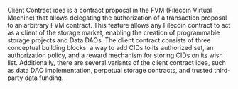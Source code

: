 Client Contract idea is a contract proposal in the FVM (Filecoin Virtual Machine) that allows delegating the authorization of a transaction proposal to an arbitrary FVM contract. This feature allows any Filecoin contract to act as a client of the storage market, enabling the creation of programmable storage projects and Data DAOs. The client contract consists of three conceptual building blocks: a way to add CIDs to its authorized set, an authorization policy, and a reward mechanism for storing CIDs on its wish list. Additionally, there are several variants of the client contract idea, such as data DAO implementation, perpetual storage contracts, and trusted third-party data funding.